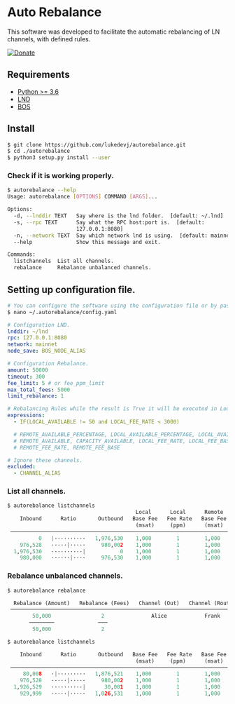 # Auto Rebalance

This software was developed to facilitate the automatic rebalancing of LN channels, with defined rules.

[![Donate](https://img.shields.io/badge/Donate-Bitcoin-green.svg)](https://coinos.io/lukedevj)

## Requirements

- [Python >= 3.6](https://www.python.org/)
- [LND](https://github.com/LightningNetwork/lnd)
- [BOS](https://github.com/alexbosworth/balanceofsatoshis)

## Install
```bash
$ git clone https://github.com/lukedevj/autorebalance.git
$ cd ./autorebalance
$ python3 setup.py install --user
```

### Check if it is working properly.
```bash
$ autorebalance --help
Usage: autorebalance [OPTIONS] COMMAND [ARGS]...

Options:
  -d, --lnddir TEXT   Say where is the lnd folder.  [default: ~/.lnd]
  -s, --rpc TEXT      Say what the RPC host:port is.  [default:
                      127.0.0.1:8080]
  -n, --network TEXT  Say which network lnd is using.  [default: mainnet]
  --help              Show this message and exit.

Commands:
  listchannels  List all channels.
  rebalance     Rebalance unbalanced channels.

```

## Setting up configuration file.

```bash
# You can configure the software using the configuration file or by passing arguments through the command line.
$ nano ~/.autorebalance/config.yaml
```

```yaml
# Configuration LND.
lnddir: ~/lnd
rpc: 127.0.0.1:8080
network: mainnet
node_save: BOS_NODE_ALIAS

# Configuration Rebalance.
amount: 50000
timeout: 300
fee_limit: 5 # or fee_ppm_limit
max_total_fees: 5000
limit_rebalance: 1

# Rebalancing Rules while the result is True it will be executed in Loop until the expression is False.
expressions:
  - IF(LOCAL_AVAILABLE != 50 and LOCAL_FEE_RATE < 3000)

  # REMOTE_AVAILABLE_PERCENTAGE, LOCAL_AVAILABLE_PERCENTAGE, LOCAL_AVAILABLE
  # REMOTE_AVAILABLE, CAPACITY_AVAILABLE, LOCAL_FEE_RATE, LOCAL_FEE_BASE
  # REMOTE_FEE_RATE, REMOTE_FEE_BASE

# Ignore these channels.
excluded:
  - CHANNEL_ALIAS
```
### List all channels.
```python
$ autorebalance listchannels
                                         Local      Local      Remote     Remote           
    Inbound      Ratio       Outbound   Base Fee   Fee Rate   Base Fee   Fee Rate   Alias  
                                         (msat)     (ppm)      (msat)     (ppm)            
 ───────────────────────────────────────────────────────────────────────────────────────── 
          0   |··········   1,976,530    1,000        1        1,000        1       Alice  
    976,528   ·····|·····     980,002    1,000        1        1,000        1       Alice  
  1,976,530   ··········|           0    1,000        1        1,000        1       Bob    
    980,000   ······|····     976,530    1,000        1        1,000        1       Bob 
```
### Rebalance unbalanced channels.

```python
$ autorebalance rebalance

  Rebalance (Amount)   Rebalance (Fees)   Channel (Out)   Channel (Route)   Channel (In)  
 ──────────────────────────────────────────────────────────────────────────────────────── 
        50,000                2               Alice            Frank            Bob       
       ────────              ───                                                          
        50,000                2                                                                 
```
```python
$ autorebalance listchannels

    Inbound      Ratio       Outbound   Base Fee   Fee Rate   Base Fee   Fee Rate   Alias  
                                         (msat)     (ppm)      (msat)     (ppm)            
 ───────────────────────────────────────────────────────────────────────────────────────── 
     80,008   ·|·········   1,876,521    1,000        1        1,000        1       Alice  
    976,528   ·····|·····     980,002    1,000        1        1,000        1       Alice  
  1,926,529   ··········|      30,001    1,000        1        1,000        1       Bob    
    929,999   ·····|·····   1,026,531    1,000        1        1,000        1       Bob 
```

